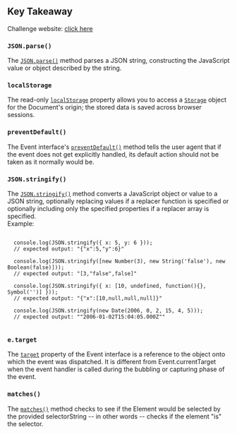 ## Key Takeaway
Challenge website: [click here]()

### `JSON.parse()`
The [`JSON.parse()`](https://developer.mozilla.org/en-US/docs/Web/JavaScript/Reference/Global_Objects/JSON/parse)
method parses a JSON string, constructing the JavaScript value or object described by the string.

### `localStorage`
The read-only [`localStorage`](https://developer.mozilla.org/en-US/docs/Web/API/Window/localStorage)
property allows you to access a [`Storage`](https://developer.mozilla.org/en-US/docs/Web/API/Storage)
object for the Document's origin; the stored data is saved across browser sessions.

### `preventDefault()`
The Event interface's [`preventDefault()`](https://developer.mozilla.org/en-US/docs/Web/API/Event/preventDefault) 
method tells the user agent that if the event does not get explicitly handled, its default action should not be taken as it normally would be.


### `JSON.stringify()`
The [`JSON.stringify()`](https://developer.mozilla.org/en-US/docs/Web/JavaScript/Reference/Global_Objects/JSON/stringify) 
method converts a JavaScript object or value to a JSON string, 
optionally replacing values if a replacer function is specified or optionally including only the specified properties if a replacer array is specified.  
Example:
<pre><code>
  console.log(JSON.stringify({ x: 5, y: 6 }));
  // expected output: "{"x":5,"y":6}"

  console.log(JSON.stringify([new Number(3), new String('false'), new Boolean(false)]));
  // expected output: "[3,"false",false]"

  console.log(JSON.stringify({ x: [10, undefined, function(){}, Symbol('')] }));
  // expected output: "{"x":[10,null,null,null]}"

  console.log(JSON.stringify(new Date(2006, 0, 2, 15, 4, 5)));
  // expected output: ""2006-01-02T15:04:05.000Z""
 </code></pre>


### `e.target`
The [`target`](https://developer.mozilla.org/en-US/docs/Web/API/Event/target) 
property of the Event interface is a reference to the object onto which the event was dispatched. 
It is different from Event.currentTarget when the event handler is called during the bubbling or capturing phase of the event.


### `matches()`
The [`matches()`](https://developer.mozilla.org/en-US/docs/Web/API/Element/matches) 
method checks to see if the Element would be selected by the provided selectorString -- in other words -- checks if the element "is" the selector.
